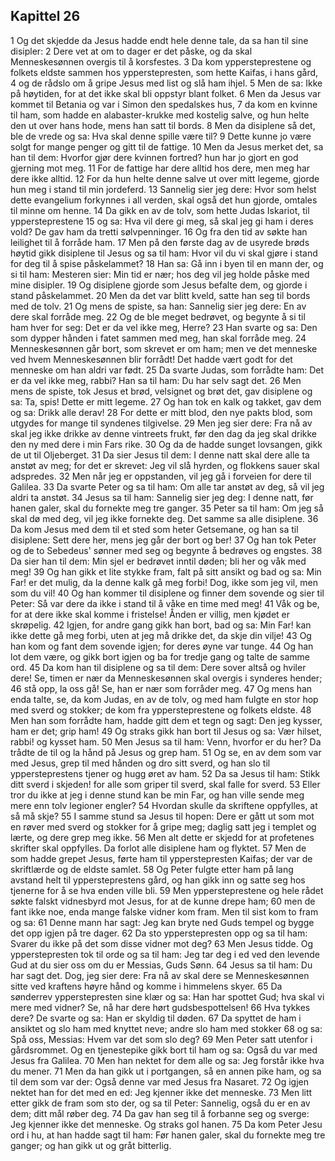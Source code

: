 ## Kapittel 26

1 Og det skjedde da Jesus hadde endt hele denne tale, da sa han til sine disipler:
2 Dere vet at om to dager er det påske, og da skal Menneskesønnen overgis til å korsfestes.
3 Da kom yppersteprestene og folkets eldste sammen hos ypperstepresten, som hette Kaifas, i hans gård,
4 og de rådslo om å gripe Jesus med list og slå ham ihjel.
5 Men de sa: Ikke på høytiden, for at det ikke skal bli oppstyr blant folket.
6 Men da Jesus var kommet til Betania og var i Simon den spedalskes hus,
7 da kom en kvinne til ham, som hadde en alabaster-krukke med kostelig salve, og hun helte den ut over hans hode, mens han satt til bords.
8 Men da disiplene så det, ble de vrede og sa: Hva skal denne spille være til?
9 Dette kunne jo være solgt for mange penger og gitt til de fattige.
10 Men da Jesus merket det, sa han til dem: Hvorfor gjør dere kvinnen fortred? hun har jo gjort en god gjerning mot meg.
11 For de fattige har dere alltid hos dere, men meg har dere ikke alltid.
12 For da hun helte denne salve ut over mitt legeme, gjorde hun meg i stand til min jordeferd.
13 Sannelig sier jeg dere: Hvor som helst dette evangelium forkynnes i all verden, skal også det hun gjorde, omtales til minne om henne.
14 Da gikk en av de tolv, som hette Judas Iskariot, til yppersteprestene
15 og sa: Hva vil dere gi meg, så skal jeg gi ham i deres vold? De gav ham da tretti sølvpenninger.
16 Og fra den tid av søkte han leilighet til å forråde ham.
17 Men på den første dag av de usyrede brøds høytid gikk disiplene til Jesus og sa til ham: Hvor vil du vi skal gjøre i stand for deg til å spise påskelammet?
18 Han sa: Gå inn i byen til en mann der, og si til ham: Mesteren sier: Min tid er nær; hos deg vil jeg holde påske med mine disipler.
19 Og disiplene gjorde som Jesus befalte dem, og gjorde i stand påskelammet.
20 Men da det var blitt kveld, satte han seg til bords med de tolv.
21 Og mens de spiste, sa han: Sannelig sier jeg dere: En av dere skal forråde meg.
22 Og de ble meget bedrøvet, og begynte å si til ham hver for seg: Det er da vel ikke meg, Herre?
23 Han svarte og sa: Den som dypper hånden i fatet sammen med meg, han skal forråde meg.
24 Menneskesønnen går bort, som skrevet er om ham; men ve det menneske ved hvem Menneskesønnen blir forrådt! Det hadde vært godt for det menneske om han aldri var født.
25 Da svarte Judas, som forrådte ham: Det er da vel ikke meg, rabbi? Han sa til ham: Du har selv sagt det.
26 Men mens de spiste, tok Jesus et brød, velsignet og brøt det, gav disiplene og sa: Ta, spis! Dette er mitt legeme.
27 Og han tok en kalk og takket, gav dem og sa: Drikk alle derav!
28 For dette er mitt blod, den nye pakts blod, som utgydes for mange til syndenes tilgivelse.
29 Men jeg sier dere: Fra nå av skal jeg ikke drikke av denne vintreets frukt, før den dag da jeg skal drikke den ny med dere i min Fars rike.
30 Og da de hadde sunget lovsangen, gikk de ut til Oljeberget.
31 Da sier Jesus til dem: I denne natt skal dere alle ta anstøt av meg; for det er skrevet: Jeg vil slå hyrden, og flokkens sauer skal adspredes.
32 Men når jeg er oppstanden, vil jeg gå i forveien for dere til Galilea.
33 Da svarte Peter og sa til ham: Om alle tar anstøt av deg, så vil jeg aldri ta anstøt.
34 Jesus sa til ham: Sannelig sier jeg deg: I denne natt, før hanen galer, skal du fornekte meg tre ganger.
35 Peter sa til ham: Om jeg så skal dø med deg, vil jeg ikke fornekte deg. Det samme sa alle disiplene.
36 Da kom Jesus med dem til et sted som heter Getsemane, og han sa til disiplene: Sett dere her, mens jeg går der bort og ber!
37 Og han tok Peter og de to Sebedeus' sønner med seg og begynte å bedrøves og engstes.
38 Da sier han til dem: Min sjel er bedrøvet inntil døden; bli her og våk med meg!
39 Og han gikk et lite stykke fram, falt på sitt ansikt og bad og sa: Min Far! er det mulig, da la denne kalk gå meg forbi! Dog, ikke som jeg vil, men som du vil!
40 Og han kommer til disiplene og finner dem sovende og sier til Peter: Så var dere da ikke i stand til å våke en time med meg!
41 Våk og be, for at dere ikke skal komme i fristelse! Ånden er villig, men kjødet er skrøpelig.
42 Igjen, for andre gang gikk han bort, bad og sa: Min Far! kan ikke dette gå meg forbi, uten at jeg må drikke det, da skje din vilje!
43 Og han kom og fant dem sovende igjen; for deres øyne var tunge.
44 Og han lot dem være, og gikk bort igjen og ba for tredje gang og talte de samme ord.
45 Da kom han til disiplene og sa til dem: Dere sover altså og hviler dere! Se, timen er nær da Menneskesønnen skal overgis i synderes hender;
46 stå opp, la oss gå! Se, han er nær som forråder meg.
47 Og mens han enda talte, se, da kom Judas, en av de tolv, og med ham fulgte en stor hop med sverd og stokker; de kom fra yppersteprestene og folkets eldste.
48 Men han som forrådte ham, hadde gitt dem et tegn og sagt: Den jeg kysser, ham er det; grip ham!
49 Og straks gikk han bort til Jesus og sa: Vær hilset, rabbi! og kysset ham.
50 Men Jesus sa til ham: Venn, hvorfor er du her? Da trådte de til og la hånd på Jesus og grep ham.
51 Og se, en av dem som var med Jesus, grep til med hånden og dro sitt sverd, og han slo til yppersteprestens tjener og hugg øret av ham.
52 Da sa Jesus til ham: Stikk ditt sverd i skjeden! for alle som griper til sverd, skal falle for sverd.
53 Eller tror du ikke at jeg i denne stund kan be min Far, og han ville sende meg mere enn tolv legioner engler?
54 Hvordan skulle da skriftene oppfylles, at så må skje?
55 I samme stund sa Jesus til hopen: Dere er gått ut som mot en røver med sverd og stokker for å gripe meg; daglig satt jeg i templet og lærte, og dere grep meg ikke.
56 Men alt dette er skjedd for at profetenes skrifter skal oppfylles. Da forlot alle disiplene ham og flyktet.
57 Men de som hadde grepet Jesus, førte ham til ypperstepresten Kaifas; der var de skriftlærde og de eldste samlet.
58 Og Peter fulgte etter ham på lang avstand helt til yppersteprestens gård, og han gikk inn og satte seg hos tjenerne for å se hva enden ville bli.
59 Men yppersteprestene og hele rådet søkte falskt vidnesbyrd mot Jesus, for at de kunne drepe ham;
60 men de fant ikke noe, enda mange falske vidner kom fram. Men til sist kom to fram og sa:
61 Denne mann har sagt: Jeg kan bryte ned Guds tempel og bygge det opp igjen på tre dager.
62 Da sto ypperstepresten opp og sa til ham: Svarer du ikke på det som disse vidner mot deg?
63 Men Jesus tidde. Og ypperstepresten tok til orde og sa til ham: Jeg tar deg i ed ved den levende Gud at du sier oss om du er Messias, Guds Sønn.
64 Jesus sa til ham: Du har sagt det. Dog, jeg sier dere: Fra nå av skal dere se Menneskesønnen sitte ved kraftens høyre hånd og komme i himmelens skyer.
65 Da sønderrev ypperstepresten sine klær og sa: Han har spottet Gud; hva skal vi mere med vidner? Se, nå har dere hørt gudsbespottelsen!
66 Hva tykkes dere? De svarte og sa: Han er skyldig til døden.
67 Da spyttet de ham i ansiktet og slo ham med knyttet neve; andre slo ham med stokker
68 og sa: Spå oss, Messias: Hvem var det som slo deg?
69 Men Peter satt utenfor i gårdsrommet. Og en tjenestepike gikk bort til ham og sa: Også du var med Jesus fra Galilea.
70 Men han nektet for dem alle og sa: Jeg forstår ikke hva du mener.
71 Men da han gikk ut i portgangen, så en annen pike ham, og sa til dem som var der: Også denne var med Jesus fra Nasaret.
72 Og igjen nektet han for det med en ed: Jeg kjenner ikke det menneske.
73 Men litt etter gikk de fram som sto der, og sa til Peter: Sannelig, også du er en av dem; ditt mål røber deg.
74 Da gav han seg til å forbanne seg og sverge: Jeg kjenner ikke det menneske. Og straks gol hanen.
75 Da kom Peter Jesu ord i hu, at han hadde sagt til ham: Før hanen galer, skal du fornekte meg tre ganger; og han gikk ut og gråt bitterlig.
